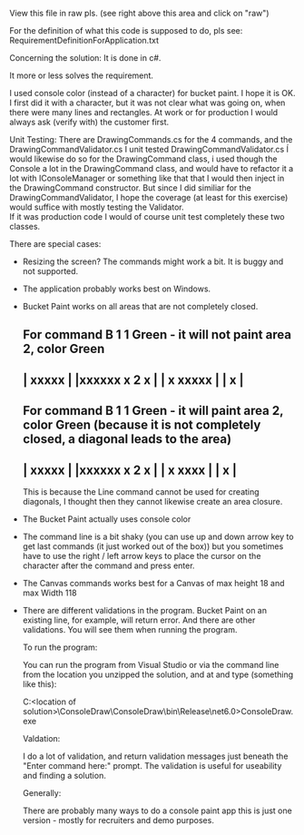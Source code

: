 View this file in raw pls. (see right above this area and click on "raw")

For the definition of what this code is supposed to do, pls see:
RequirementDefinitionForApplication.txt  

Concerning the solution:
It is done in c#.

It more or less solves the requirement. 

I used console color (instead of a character) for bucket paint.
I hope it is OK.  I first did it with a character, but it was not clear what was going on, when there were many lines and rectangles.
At work or for production I would always ask (verify with) the customer first.

Unit Testing:
There are DrawingCommands.cs for the 4 commands, and the DrawingCommandValidator.cs
I unit tested DrawingCommandValidator.cs  Í would likewise do so for the DrawingCommand class, i used though the Console a lot in the DrawingCommand class,
and would have to refactor it a lot with IConsoleManager or something like that that I would then inject in the 
DrawingCommand constructor. But since I did similiar for the DrawingCommandValidator, I hope the
coverage (at least for this exercise) would suffice with mostly testing the Validator.  
If it was production code I would of course unit test completely these two classes.

There are special cases:

- Resizing the screen?  The commands might work a bit.  It is buggy and not supported.  
- The application probably works best on Windows.
- Bucket Paint works on all areas that are not completely closed.  

    For command    B 1 1 Green    - it will not paint area 2, color Green
    ----------------------
    |             xxxxx  |
    |xxxxxx       x 2 x  |
    |     x       xxxxx  |
    |     x              |
    ----------------------
     
    For command    B 1 1 Green    - it will paint area 2, color Green (because it is not completely closed, a diagonal leads to the area)
    ----------------------
    |             xxxxx  |
    |xxxxxx       x 2 x  |
    |     x        xxxx  |
    |     x              |
    ----------------------

    This is because the Line command cannot be used for creating diagonals, I thought then they cannot likewise
    create an area closure.
     
- The Bucket Paint actually uses console color 
- The command line is a bit shaky (you can use up and down arrow key to get last commands (it just worked out of the box))
  but you sometimes have to use the right / left arrow keys to place the cursor on the character after the command and press enter.
- The Canvas commands works best for a Canvas of max height 18 and max Width 118
- There are different validations in the program.  Bucket Paint on an existing line, for example, will return error.
  And there are other validations.  You will see them when running the program.

  To run the program:

  You can run the program from Visual Studio or via the command line from the location you unzipped the solution, and at 
  and type (something like this):
   
  C:\<location of solution>\ConsoleDraw\ConsoleDraw\bin\Release\net6.0>ConsoleDraw.exe

  Valdation:

  I do a lot of validation, and return validation messages just beneath the "Enter command here:" prompt.
  The validation is useful for useability and finding a solution.

  Generally:  

  There are probably many ways to do a console paint app this is just one version - mostly for recruiters and demo purposes.


 


   
